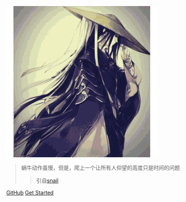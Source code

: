 ![logo](_media/icon.svg)


> 蜗牛动作虽慢，但是，爬上一个让所有人仰望的高度只是时间的问题
>> 引自[snail](http://study.ikuvn.com/#/)

[GitHub](https://github.com/imcmai/cmaidoc)
[Get Started](#quick-start)</br></br></br></br></br>